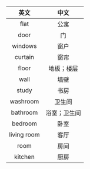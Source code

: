 |英文|中文|
|:---:|:---:|
| flat | 公寓 |
| door | 门 |
| windows | 窗户 |
| curtain | 窗帘 |
| floor | 地板；楼层 |
| wall | 墙壁 |
| study | 书房 |
| washroom | 卫生间 |
| bathroom | 浴室；卫生间 |
| bedroom | 卧室 |
| living room | 客厅 |
| room | 房间 |
| kitchen | 厨房 |


